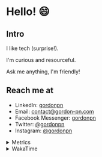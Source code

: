 # Hello! 😄

## Intro

I like tech (surprise!).

I'm curious and resourceful.

Ask me anything, I'm friendly!

## Reach me at

- LinkedIn: [gordonpn](https://www.linkedin.com/in/gordonpn/)
- Email: [contact@gordon-pn.com](mailto:contact@gordon-pn.com)
- Facebook Messenger: [gordonpn](https://www.messenger.com/t/Gordonpn)
- Twitter: [@gordonpn](https://twitter.com/Gordonpn)
- Instagram: [@gordonpn](https://www.instagram.com/gordonpn/)

<details>
  <summary>Metrics</summary>

  <img align="center" src="https://github.com/gordonpn/gordonpn/blob/master/github-metrics.svg" alt="GitHub Metrics">

</details>

<details>
  <summary>WakaTime</summary>

  <!--START_SECTION:waka-->
**I'm an Early 🐤** 

```text
🌞 Morning                2689 commits        ████░░░░░░░░░░░░░░░░░░░░░   17.91 % 
🌆 Daytime                5944 commits        ██████████░░░░░░░░░░░░░░░   39.59 % 
🌃 Evening                6186 commits        ██████████░░░░░░░░░░░░░░░   41.21 % 
🌙 Night                  193 commits         ░░░░░░░░░░░░░░░░░░░░░░░░░   01.29 % 
```
📅 **I'm Most Productive on Sunday** 

```text
Monday                   2195 commits        ████░░░░░░░░░░░░░░░░░░░░░   14.62 % 
Tuesday                  2174 commits        ████░░░░░░░░░░░░░░░░░░░░░   14.48 % 
Wednesday                2330 commits        ████░░░░░░░░░░░░░░░░░░░░░   15.52 % 
Thursday                 2267 commits        ████░░░░░░░░░░░░░░░░░░░░░   15.10 % 
Friday                   1435 commits        ██░░░░░░░░░░░░░░░░░░░░░░░   09.56 % 
Saturday                 1922 commits        ███░░░░░░░░░░░░░░░░░░░░░░   12.80 % 
Sunday                   2689 commits        ████░░░░░░░░░░░░░░░░░░░░░   17.91 % 
```


📊 **This Week I Spent My Time On** 

```text
💬 Programming Languages: 
Java                     6 hrs 47 mins       █████████████████████░░░░   85.61 % 
Prolog                   37 mins             ██░░░░░░░░░░░░░░░░░░░░░░░   07.94 % 
Ruby                     15 mins             █░░░░░░░░░░░░░░░░░░░░░░░░   03.21 % 
Python                   4 mins              ░░░░░░░░░░░░░░░░░░░░░░░░░   00.92 % 
Bash                     3 mins              ░░░░░░░░░░░░░░░░░░░░░░░░░   00.65 % 

🔥 Editors: 
IntelliJ                 7 hrs 53 mins       █████████████████████████   99.35 % 
VS Code                  3 mins              ░░░░░░░░░░░░░░░░░░░░░░░░░   00.65 % 
```


 Last Updated on 25/09/2023 10:25:18 UTC
<!--END_SECTION:waka-->
</details>
